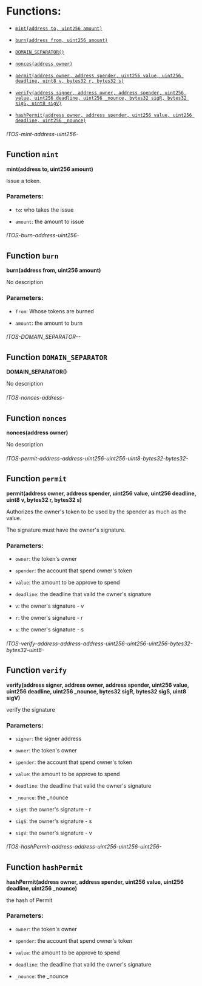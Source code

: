 # Functions:

 - [`mint(address to, uint256 amount)`](#ITOS-mint-address-uint256-)

 - [`burn(address from, uint256 amount)`](#ITOS-burn-address-uint256-)

 - [`DOMAIN_SEPARATOR()`](#ITOS-DOMAIN_SEPARATOR--)

 - [`nonces(address owner)`](#ITOS-nonces-address-)

 - [`permit(address owner, address spender, uint256 value, uint256 deadline, uint8 v, bytes32 r, bytes32 s)`](#ITOS-permit-address-address-uint256-uint256-uint8-bytes32-bytes32-)

 - [`verify(address signer, address owner, address spender, uint256 value, uint256 deadline, uint256 _nounce, bytes32 sigR, bytes32 sigS, uint8 sigV)`](#ITOS-verify-address-address-address-uint256-uint256-uint256-bytes32-bytes32-uint8-)

 - [`hashPermit(address owner, address spender, uint256 value, uint256 deadline, uint256 _nounce)`](#ITOS-hashPermit-address-address-uint256-uint256-uint256-)

###### *ITOS-mint-address-uint256-*

## Function `mint`

**mint(address to, uint256 amount)**

Issue a token.

### Parameters:

- `to`:  who takes the issue

- `amount`: the amount to issue

###### *ITOS-burn-address-uint256-*

## Function `burn`

**burn(address from, uint256 amount)**

No description

### Parameters:

- `from`: Whose tokens are burned

- `amount`: the amount to burn

###### *ITOS-DOMAIN_SEPARATOR--*

## Function `DOMAIN_SEPARATOR`

**DOMAIN_SEPARATOR()**

No description

###### *ITOS-nonces-address-*

## Function `nonces`

**nonces(address owner)**

No description

###### *ITOS-permit-address-address-uint256-uint256-uint8-bytes32-bytes32-*

## Function `permit`

**permit(address owner, address spender, uint256 value, uint256 deadline, uint8 v, bytes32 r, bytes32 s)**

Authorizes the owner's token to be used by the spender as much as the value.

The signature must have the owner's signature.

### Parameters:

- `owner`: the token's owner

- `spender`: the account that spend owner's token

- `value`: the amount to be approve to spend

- `deadline`: the deadline that vaild the owner's signature

- `v`: the owner's signature - v

- `r`: the owner's signature - r

- `s`: the owner's signature - s

###### *ITOS-verify-address-address-address-uint256-uint256-uint256-bytes32-bytes32-uint8-*

## Function `verify`

**verify(address signer, address owner, address spender, uint256 value, uint256 deadline, uint256 _nounce, bytes32 sigR, bytes32 sigS, uint8 sigV)**

verify the signature

### Parameters:

- `signer`: the signer address

- `owner`: the token's owner

- `spender`: the account that spend owner's token

- `value`: the amount to be approve to spend

- `deadline`: the deadline that valid the owner's signature

- `_nounce`: the _nounce

- `sigR`: the owner's signature - r

- `sigS`: the owner's signature - s

- `sigV`: the owner's signature - v

###### *ITOS-hashPermit-address-address-uint256-uint256-uint256-*

## Function `hashPermit`

**hashPermit(address owner, address spender, uint256 value, uint256 deadline, uint256 _nounce)**

the hash of Permit

### Parameters:

- `owner`: the token's owner

- `spender`: the account that spend owner's token

- `value`: the amount to be approve to spend

- `deadline`: the deadline that vaild the owner's signature

- `_nounce`: the _nounce
